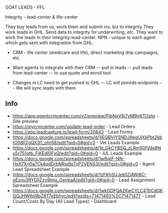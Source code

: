 GOAT LEADS - FFL

Integrity - lead-center & life-center

They buy leads from us, work them and submit ins. biz to integrity
They work leads in GHL. Send data to integrity for underwriting, etc.
They want to work the leads in their Integrity-lead-center.
NPN - unique to each agent which gets sent with integration from GHL.

- CRM - life center (medicare and life), direct marketing drip campaigns, etc.
- Want agents to integrate with their CRM
-- pull in leads
-- pull leads from lead-center
-- to use quote and enroll tool

- Changes in LC need to get pushed to GHL
-- LC will provide endpoints
-- We will sync leads with them

## Info

* https://app.agentcrmcenter.com/v2/preview/PibNxV8i7yM9IrKTOztp - Site preview
* https://mycrmcenter.com/update-lead-order - Lead Orders
* https://app.leadcapture.io/lead-form/20843 - Lead Forms
* https://docs.google.com/spreadsheets/d/1iEQBViYSNDJ9pgUjXkPbt2kbtO08II2gQX3l1_ohr68/edit?gid=0#gid=0 - Vet Leads Example
* https://docs.google.com/spreadsheets/d/1q_GkCYBSQ_zLRm1I0fVde8Nu5r751otb_FjKEdI0FxQ/edit?gid=0#gid=0 - IUL Leads Example
* https://docs.google.com/spreadsheets/d/1wBqtF-NN-HsX7Xri0a7Ck4pdDrbNRsdbj7xP2VENS3I/edit?gid=0#gid=0 - Agent Lead Spreadsheet Example
* https://docs.google.com/spreadsheets/d/1zFKhSUJpb1ZiAWi8C-oExnu3RYGIIZzv9lmq_OevbaA/edit?gid=0#gid=0 - Lead Assignment Spreadsheet Example
* https://docs.google.com/spreadsheets/d/1wkGDPQA2KwCYLC4TtICdGKQQJHWlhii9bZ6T7eEbhyc/edit?exids=71471483%2C71471477 - Lead Count/Costs By Day (All Lead Types) - Dashboard
*
